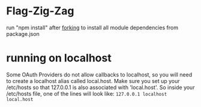 # Flag-Zig-Zag

run "npm install" after [forking][forking] to install all module dependencies from package.json

[forking]: http://help.github.com/fork-a-repo/

# running on localhost

Some OAuth Providers do not allow callbacks to localhost, so you will need to create a localhost alias called local.host. Make sure you set up your /etc/hosts so that 127.0.0.1 is also associated with 'local.host'. So inside your /etc/hosts file, one of the lines will look like:
<code>127.0.0.1    localhost local.host</code>
